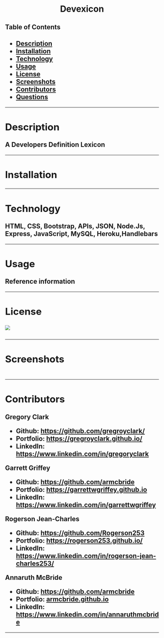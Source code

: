 
  <h1 align= "center">Devexicon</h1> 
  <h2>Table of Contents<h2>
  <ul>
  <li><a href="#descrip">Description</a></li>  
  <li><a href="#install">Installation</a></li> 
  <li><a href="#tech">Technology</a></li> 
  <li><a href="#use">Usage</a></li> 
  <li><a href="#license">License</a></li>
  <li><a href="#screen">Screenshots</a></li> 
  <li><a href="#contr">Contributors</a></li> 
  <li><a href="#quest">Questions</a></li>  
  </ul>
    <hr>
  <div id="descrip"><h2>Description</h2> </div>
  A Developers Definition Lexicon
  <hr>
  <div id="install"><h2>Installation</h2> </div>
  <p></p>
  <hr>
  <div id="tech"><h2>Technology</h2></div>           
  <p> HTML, CSS, Bootstrap, APIs, JSON, Node.Js, Express, JavaScript, MySQL, Heroku,Handlebars</p>
  <hr>
  <div id="use"><h2>Usage</h2></div>
  <p>Reference information </p>  
  <hr>
  <div id="license"><h2>License</h2></div>
  <p><img align="left" src= "https://img.shields.io/badge/License-MIT-blue"></p><br>
  <hr>
  <div id="screen"><h2>Screenshots</h2></div>
  <p><img src= ""><img src= ""><img src= ""></p>
  <hr>
  <div id="contr"><h2>Contributors</h2> </div>

  Gregory Clark       
  <ul>
  <li>Github: <a href= "https://github.com/gregroyclark/">https://github.com/gregroyclark/</a></li>
  <li>Portfolio: <a href= "https://gregroyclark.github.io/">https://gregroyclark.github.io/</a></li>    
  <li>LinkedIn: <a href= "https://www.linkedin.com/in/gregoryclark">https://www.linkedin.com/in/gregoryclark</a></li>
  </ul>  

   Garrett Griffey      
  <ul>
  <li>Github: <a href= "https://github.com/armcbride">https://github.com/armcbride</a></li>
  <li>Portfolio: <a href= "http://garrettwgriffey.github.io">https://garrettwgriffey.github.io</a></li>
  <li>LinkedIn: <a href= "https://www.linkedin.com/in/garrettwgriffey">https://www.linkedin.com/in/garrettwgriffey</a></li>
  </ul>       

  Rogerson Jean-Charles      
  <ul>
  <li>Github: <a href= "https://github.com/Rogerson253">https://github.com/Rogerson253</a></li>
  <li>Portfolio: <a href= "https://rogerson253.github.io/">https://rogerson253.github.io/</a></li>   
  <li>LinkedIn: <a href= "https://www.linkedin.com/in/rogerson-jean-charles253/">https://www.linkedin.com/in/rogerson-jean-charles253/</a></li>
  </ul> 

  Annaruth McBride       
  <ul>
  <li>Github: <a href= "https://github.com/armcbride">https://github.com/armcbride</a></li>
  <li>Portfolio: <a href= "armcbride.github.io">armcbride.github.io</a></li>     
  <li>LinkedIn: <a href= "https://www.linkedin.com/in/annaruthmcbride">https://www.linkedin.com/in/annaruthmcbride</a></li>
  </ul> 
  <hr>